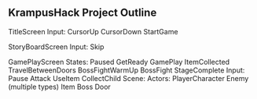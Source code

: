 ## KrampusHack Project Outline


TitleScreen
  Input:
    CursorUp
    CursorDown
    StartGame

StoryBoardScreen
  Input:
    Skip

GamePlayScreen
  States:
    Paused
    GetReady
    GamePlay
    ItemCollected
    TravelBetweenDoors
    BossFightWarmUp
    BossFight
    StageComplete
  Input:
    Pause
    Attack
    UseItem
    CollectChild
  Scene:
    Actors:
      PlayerCharacter
      Enemy (multiple types)
      Item
      Boss
      Door

